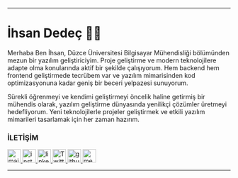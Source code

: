 <hr>

<h1> İhsan Dedeç 👨‍💻 </h1>

   <p> Merhaba Ben İhsan, Düzce Üniversitesi Bilgisayar Mühendisliği bölümünden mezun bir yazılım geliştiriciyim. Proje geliştirme ve modern teknolojilere adapte olma konularında aktif bir şekilde çalışıyorum. Hem backend hem frontend geliştirmede tecrübem var ve yazılım mimarisinden kod optimizasyonuna kadar geniş bir beceri yelpazesi sunuyorum. </p>
  <p>Sürekli öğrenmeyi ve kendimi geliştirmeyi öncelik haline getirmiş bir mühendis olarak, yazılım geliştirme dünyasında yenilikçi çözümler üretmeyi hedefliyorum. Yeni teknolojilerle projeler geliştirmek ve etkili yazılım mimarileri tasarlamak için her zaman hazırım.</p>

  
  <h3> İLETİŞİM  </h3>

  <p> 
  <a href="mailto:ddcihsan@gmail.com" rel="nofollow">
  <img alt="mail" width=30px" margin="5px" src="https://cdn-icons-png.flaticon.com/512/5968/5968534.png" style="max-width:100%;">
  </a>
  <a href="https://www.instagram.com/ihsan.ddc/" rel="nofollow">
  <img alt="instagram" width="30px" src="https://cdn-icons-png.flaticon.com/512/1384/1384063.png"  style="max-width:100%;">
  </a>
  <a href="https://www.linkedin.com/in/ihsan-dede%C3%A7-6402b11a7/" rel="nofollow">
  <img alt="linkedin" width="30px" src="https://cdn-icons-png.flaticon.com/512/174/174857.png" style="max-width:100%;">
  </a>
  <a href="https://twitter.com/DedecIhsan" rel="nofollow">
  <img alt="Twitter" width="30px" src="https://cdn-icons-png.flaticon.com/512/733/733579.png" style="max-width:100%;">
  </a>
  <a href="https://github.com/ihsandedec" rel="nofollow">
  <img alt="github" width="30px" src="https://cdn-icons-png.flaticon.com/512/5968/5968896.png" style="max-width:100%;">
  </a>
   <a href="https://ddcihsan.medium.com/" rel="nofollow">
  <img alt="medium" width="30px" src="https://cdn-icons-png.flaticon.com/512/5968/5968906.png" style="max-width:100%;">
  </a>                                       
</p>
<hr>
                                                                                                                             



                                                                                                                                




